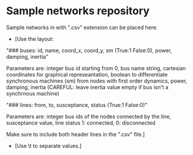 # Sample networks repository

Sample networks in with ".csv" extension can be placed here. 

* [Use the layout:

 "### buses: id, name, coord_x, coord_y, sm (True:1 False:0), power, damping, inertia"

 Parameters are: integer bus id starting from 0, bus name string, cartesian coordinates for graphical 
 represeantation, boolean to differentiate synchronous machines (sm) from nodes with first order dynamics, 
 power, damping, inertia (CAREFUL: leave inertia value empty if bus isn't a synchrnous machine)

 "### lines: from, to, susceptance, status (True:1 False:0)"

 Parameters are: integer bus ids of the nodes connected by the line, susceptance value, line status 1: connected, 0: disconnected

 Make sure to include both header lines in the ".csv" file.]

* [Use \t to separate values.]





 
